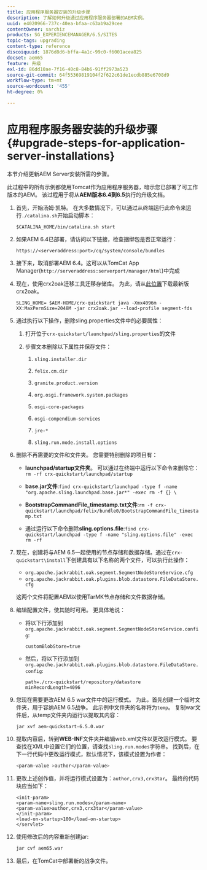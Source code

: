 ```yaml
---
title: 应用程序服务器安装的升级步骤
description: 了解如何升级通过应用程序服务器部署的AEM实例。
uuid: e4020966-737c-40ea-bfaa-c63ab9a29cee
contentOwner: sarchiz
products: SG_EXPERIENCEMANAGER/6.5/SITES
topic-tags: upgrading
content-type: reference
discoiquuid: 1876d8d6-bffa-4a1c-99c0-f6001acea825
docset: aem65
feature: 升级
exl-id: 86dd10ae-7f16-40c8-84b6-91ff2973a523
source-git-commit: 64f55369819104f2f622c61de1ecdb885e6708d9
workflow-type: tm+mt
source-wordcount: '455'
ht-degree: 0%

---
```


# 应用程序服务器安装的升级步骤{#upgrade-steps-for-application-server-installations}

本节介绍更新AEM Server安装所需的步骤。

此过程中的所有示例都使用Tomcat作为应用程序服务器，暗示您已部署了可工作版本的AEM。 该过程用于将从&#x200B;**AEM版本6.4到6.5**&#x200B;执行的升级文档。

1. 首先，开始汤姆·凯特。 在大多数情况下，可以通过从终端运行此命令来运行`./catalina.sh`开始启动脚本：

   ```shell
   $CATALINA_HOME/bin/catalina.sh start
   ```

1. 如果AEM 6.4已部署，请访问以下链接，检查捆绑包是否正常运行：

   ```shell
   https://<serveraddress:port>/cq/system/console/bundles
   ```

1. 接下来，取消部署AEM 6.4。这可以从TomCat App Manager(`http://serveraddress:serverport/manager/html`)中完成

1. 现在，使用crx2oak迁移工具迁移存储库。 为此，请从[此位置](https://repo.adobe.com/nexus/content/groups/public/com/adobe/granite/crx2oak)下载最新版crx2oak。

   ```shell
   SLING_HOME= $AEM-HOME/crx-quickstart java -Xmx4096m -XX:MaxPermSize=2048M -jar crx2oak.jar --load-profile segment-fds
   ```

1. 通过执行以下操作，删除sling.properties文件中的必要属性：

   1. 打开位于`crx-quickstart/launchpad/sling.properties`的文件
   1. 步骤文本删除以下属性并保存文件：

      1. `sling.installer.dir`

      1. `felix.cm.dir`

      1. `granite.product.version`

      1. `org.osgi.framework.system.packages`

      1. `osgi-core-packages`

      1. `osgi-compendium-services`

      1. `jre-*`

      1. `sling.run.mode.install.options`

1. 删除不再需要的文件和文件夹。 您需要特别删除的项目有：

   * **launchpad/startup文件夹**。 可以通过在终端中运行以下命令来删除它：`rm -rf crx-quickstart/launchpad/startup`

   * **base.jar文件**:`find crx-quickstart/launchpad -type f -name "org.apache.sling.launchpad.base.jar*" -exec rm -f {} \`

   * **BootstrapCommandFile_timestamp.txt文件**:`rm -f crx-quickstart/launchpad/felix/bundle0/BootstrapCommandFile_timestamp.txt`

   * 通过运行以下命令删除&#x200B;**sling.options.file**:`find crx-quickstart/launchpad -type f -name "sling.options.file" -exec rm -rf`

1. 现在，创建将与AEM 6.5一起使用的节点存储和数据存储。通过在`crx-quickstart\install`下创建具有以下名称的两个文件，可以执行此操作：

   * `org.apache.jackrabbit.oak.segment.SegmentNodeStoreService.cfg`
   * `org.apache.jackrabbit.oak.plugins.blob.datastore.FileDataStore.cfg`

   这两个文件将配置AEM以使用TarMK节点存储和文件数据存储。

1. 编辑配置文件，使其随时可用。 更具体地说：

   * 将以下行添加到`org.apache.jackrabbit.oak.segment.SegmentNodeStoreService.config`:

      ```customBlobStore=true```

   * 然后，将以下行添加到`org.apache.jackrabbit.oak.plugins.blob.datastore.FileDataStore.config`:

      ```
      path=./crx-quickstart/repository/datastore
      minRecordLength=4096
      ```

1. 您现在需要更改AEM 6.5 war文件中的运行模式。 为此，首先创建一个临时文件夹，用于容纳AEM 6.5战争。 此示例中文件夹的名称将为`temp`。 复制war文件后，从temp文件夹内运行以提取其内容：

   ```
   jar xvf aem-quickstart-6.5.0.war
   ```

1. 提取内容后，转到&#x200B;**WEB-INF**&#x200B;文件夹并编辑web.xml文件以更改运行模式。 要查找在XML中设置它们的位置，请查找`sling.run.modes`字符串。 找到后，在下一行代码中更改运行模式，默认情况下，该模式设置为作者：

   ```bash
   <param-value >author</param-value>
   ```

1. 更改上述创作值，并将运行模式设置为：`author,crx3,crx3tar`。 最终的代码块应当如下：

   ```
   <init-param>
   <param-name>sling.run.modes</param-name>
   <param-value>author,crx3,crx3tar</param-value>
   </init-param>
   <load-on-startup>100</load-on-startup>
   </servlet>
   ```

1. 使用修改后的内容重新创建jar:

   ```bash
   jar cvf aem65.war
   ```

1. 最后，在TomCat中部署新的战争文件。
